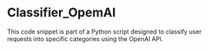 # Classifier_OpemAI
This code snippet is part of a Python script designed to classify user requests into specific categories using the OpenAI API.
